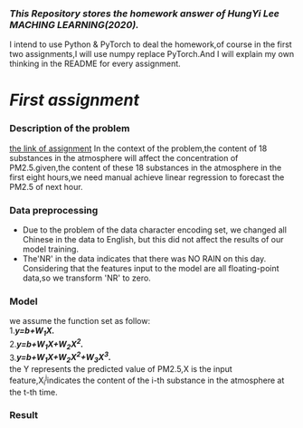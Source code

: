 ### ***This Repository stores the homework answer of HungYi Lee MACHING LEARNING(2020).***

I intend to use Python & PyTorch to deal the homework,of course in the first two assignments,I will use numpy replace PyTorch.And I will explain my own thinking in the README for every assignment.

# ***First assignment***
### <b>Description of the problem</b>
[the link of assignment](https://docs.google.com/presentation/d/18MG1wSTTx8AentGnMfIRUp8ipo8bLpgAj16bJoqW-b0/edit#slide=id.g4cd6560e29_0_10) 
In the context of the problem,the content of 18 substances in the atmosphere will affect the concentration of PM2.5.given,the content of these 18 substances in the atmosphere in the first eight hours,we need manual achieve linear regression to forecast the PM2.5 of next hour.<br>
### <b>Data preprocessing</b>
- Due to the problem of the data character encoding set, we changed all Chinese in the data to English, but this did not affect the results of our model training.
- The'NR' in the data indicates that there was NO RAIN on this day. Considering that the features input to the model are all floating-point data,so we transform 'NR' to zero. 
### <b>Model</b>
we assume the function set as follow:  
1.***y=b+W<sub>1</sub>X.***<br/>
2.***y=b+W<sub>1</sub>X+W<sub>2</sub>X<sup>2</sup>.***<br/>
3.***y=b+W<sub>1</sub>X+W<sub>2</sub>X<sup>2</sup>+W<sub>3</sub>X<sup>3</sup>.***<br/>
the Y represents the predicted value of PM2.5,X is the input feature,X<sub>i</sub><sup>j</sup>indicates the content of the i-th substance in the atmosphere at the t-th time.

### <b>Result</b>





